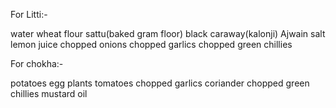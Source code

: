 For Litti:-

water
wheat flour
sattu(baked gram floor)
black caraway(kalonji)
Ajwain
salt
lemon juice
chopped onions
chopped garlics
chopped green chillies


For chokha:-

potatoes
egg plants
tomatoes
chopped garlics
coriander
chopped green chillies
mustard oil
